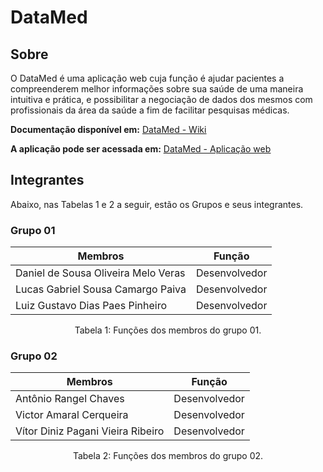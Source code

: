 # DataMed

## Sobre

O DataMed é uma aplicação web cuja função é ajudar pacientes a compreenderem melhor informações sobre sua saúde de uma maneira intuitiva e prática, e possibilitar a negociação de dados dos mesmos com profissionais da área da saúde a fim de facilitar pesquisas médicas.

**Documentação disponível em:** <a href="https://eps-datamed.github.io/wiki"><u>DataMed - Wiki</u></a>

**A aplicação pode ser acessada em:** <a href="https://datamed-bwaw.onrender.com/"><u>DataMed - Aplicação web</u></a>

## Integrantes

Abaixo, nas Tabelas 1 e 2 a seguir, estão os Grupos e seus integrantes.

### Grupo 01

| Membros                             | Função        |
| ----------------------------------- | ------------- |
| Daniel de Sousa Oliveira Melo Veras | Desenvolvedor |
| Lucas Gabriel Sousa Camargo Paiva   | Desenvolvedor |
| Luiz Gustavo Dias Paes Pinheiro     | Desenvolvedor |

<div style="text-align: center">
<p> Tabela 1: Funções dos membros do grupo 01. </p>
</div>

### Grupo 02

| Membros                           | Função        |
| --------------------------------- | ------------- |
| Antônio Rangel Chaves             | Desenvolvedor |
| Victor Amaral Cerqueira           | Desenvolvedor |
| Vítor Diniz Pagani Vieira Ribeiro | Desenvolvedor |

<div style="text-align: center">
<p> Tabela 2: Funções dos membros do grupo 02. </p>
</div>